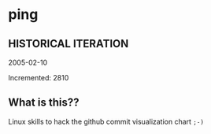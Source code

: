 # ping

## HISTORICAL ITERATION
2005-02-10

Incremented: 2810

## What is this?? 
Linux skills to hack the github commit visualization chart `;-)`
